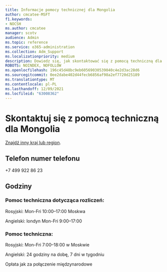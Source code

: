 ```yaml
---
title: Informacje pomocy technicznej dla Mongolia
author: cmcatee-MSFT
f1.keywords:
- NOCSH
ms.author: cmcatee
manager: scotv
audience: Admin
ms.topic: reference
ms.service: o365-administration
ms.collection: Adm_Support
ms.localizationpriority: medium
description: Dowiedz się, jak skontaktować się z pomocą techniczną dla swojego kraju lub regionu.
ROBOTS: NOINDEX, NOFOLLOW
ms.openlocfilehash: 196c45d48bc9eb60569030539040c4e2d3ac28d6
ms.sourcegitcommit: 0ee2dabe402d44fecb6856af98a2ef7720d25189
ms.translationtype: MT
ms.contentlocale: pl-PL
ms.lasthandoff: 12/09/2021
ms.locfileid: "63008362"
---
```

# <a name="contact-support-for-mongolia"></a>Skontaktuj się z pomocą techniczną dla Mongolia

[Znajdź inny kraj lub region](../get-help-support.md).

## <a name="phone-number"></a>Telefon numer telefonu
+7 499 922 86 23

## <a name="hours"></a>Godziny
### <a name="billing-support"></a>Pomoc techniczna dotycząca rozliczeń:

Rosyjski: Mon-Fri 10:00–17:00 Moskwa

Angielski: londyn Mon-Fri 9:00–17:00

### <a name="technical-support"></a>Pomoc techniczna:

Rosyjski: Mon-Fri 7:00–18:00 w Moskwie

Angielski: 24 godziny na dobę, 7 dni w tygodniu

Opłata jak za połączenie międzynarodowe
